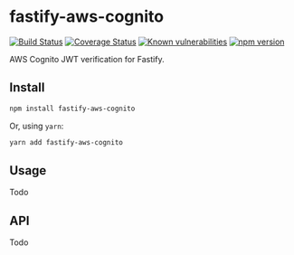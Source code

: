 # fastify-aws-cognito
[![Build Status](https://img.shields.io/travis/francisbrito/fastify-aws-cognito/master.svg?style=flat-square)](https://travis-ci.org/francisbrito/fastify-aws-cognito) [![Coverage Status](https://img.shields.io/coveralls/github/francisbrito/fastify-aws-cognito/master.svg?style=flat-square)](https://coveralls.io/github/francisbrito/fastify-aws-cognito?branch=master) [![Known vulnerabilities](https://img.shields.io/snyk/vulnerabilities/github/francisbrito/fastify-aws-cognito.svg?style=flat-square)](https://snyk.io//test/github/francisbrito/fastify-aws-cognito?targetFile=package.json) [![npm version](https://img.shields.io/npm/v/fastify-aws-cognito?style=flat-square)](https://img.shields.io/npm/v/fastify-aws-cognito?style=flat-square)


AWS Cognito JWT verification for Fastify.

## Install
```sh
npm install fastify-aws-cognito
```

Or, using `yarn`:
```sh
yarn add fastify-aws-cognito
```

## Usage
Todo

## API
Todo


